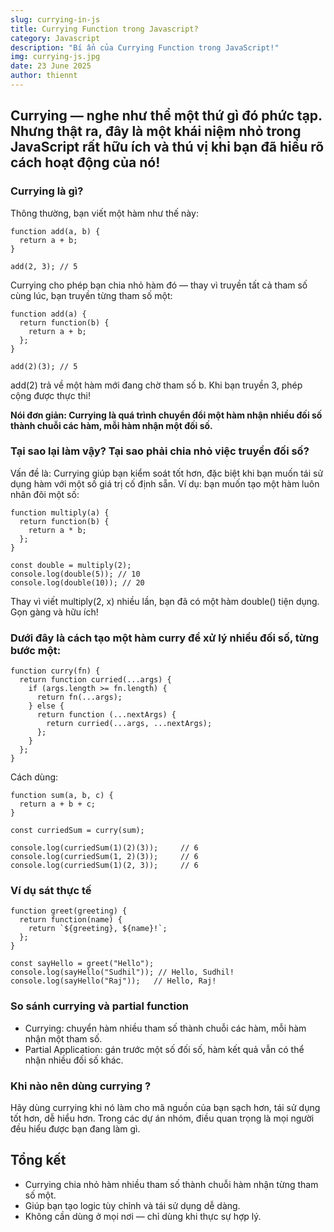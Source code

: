 ```yaml
---
slug: currying-in-js
title: Currying Function trong Javascript?
category: Javascript
description: "Bí ẩn của Currying Function trong JavaScript!"
img: currying-js.jpg
date: 23 June 2025
author: thiennt
---
```


## Currying — nghe như thể một thứ gì đó phức tạp. Nhưng thật ra, đây là một khái niệm nhỏ trong JavaScript rất hữu ích và thú vị khi bạn đã hiểu rõ cách hoạt động của nó!

### Currying là gì?

Thông thường, bạn viết một hàm như thế này:

```
function add(a, b) {
  return a + b;
}

add(2, 3); // 5
```

Currying cho phép bạn chia nhỏ hàm đó — thay vì truyền tất cả tham số cùng lúc, bạn truyền từng tham số một:

```
function add(a) {
  return function(b) {
    return a + b;
  };
}

add(2)(3); // 5
```

add(2) trả về một hàm mới đang chờ tham số b. Khi bạn truyền 3, phép cộng được thực thi!

<b>Nói đơn giản: Currying là quá trình chuyển đổi một hàm nhận nhiều đối số thành chuỗi các hàm, mỗi hàm nhận một đối số.</b>

### Tại sao lại làm vậy? Tại sao phải chia nhỏ việc truyền đối số?

Vấn đề là: Currying giúp bạn kiểm soát tốt hơn, đặc biệt khi bạn muốn tái sử dụng hàm với một số giá trị cố định sẵn.
Ví dụ: bạn muốn tạo một hàm luôn nhân đôi một số:

```
function multiply(a) {
  return function(b) {
    return a * b;
  };
}

const double = multiply(2);
console.log(double(5)); // 10
console.log(double(10)); // 20
```

Thay vì viết multiply(2, x) nhiều lần, bạn đã có một hàm double() tiện dụng. Gọn gàng và hữu ích!

### Dưới đây là cách tạo một hàm curry để xử lý nhiều đối số, từng bước một:

```
function curry(fn) {
  return function curried(...args) {
    if (args.length >= fn.length) {
      return fn(...args);
    } else {
      return function (...nextArgs) {
        return curried(...args, ...nextArgs);
      };
    }
  };
}
```

Cách dùng:

```
function sum(a, b, c) {
  return a + b + c;
}

const curriedSum = curry(sum);

console.log(curriedSum(1)(2)(3));     // 6
console.log(curriedSum(1, 2)(3));     // 6
console.log(curriedSum(1)(2, 3));     // 6
```

### Ví dụ sát thực tế

```
function greet(greeting) {
  return function(name) {
    return `${greeting}, ${name}!`;
  };
}

const sayHello = greet("Hello");
console.log(sayHello("Sudhil")); // Hello, Sudhil!
console.log(sayHello("Raj"));   // Hello, Raj!
```

### So sánh currying và partial function

- Currying: chuyển hàm nhiều tham số thành chuỗi các hàm, mỗi hàm nhận một tham số.
- Partial Application: gán trước một số đối số, hàm kết quả vẫn có thể nhận nhiều đối số khác.

### Khi nào nên dùng currying ?

Hãy dùng currying khi nó làm cho mã nguồn của bạn sạch hơn, tái sử dụng tốt hơn, dễ hiểu hơn. Trong các dự án nhóm, điều quan trọng là mọi người đều hiểu được bạn đang làm gì.

## Tổng kết

- Currying chia nhỏ hàm nhiều tham số thành chuỗi hàm nhận từng tham số một.
- Giúp bạn tạo logic tùy chỉnh và tái sử dụng dễ dàng.
- Không cần dùng ở mọi nơi — chỉ dùng khi thực sự hợp lý.
